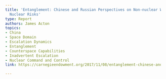 ```yaml
---
title: 'Entanglement: Chinese and Russian Perspectives on Non-nuclear Weapons and
  Nuclear Risks'
type: Report
authors: James Acton
topics:
- China
- Space Domain
- Escalation Dynamics
- Entanglement
- Counterspace Capabilities
- Inadvertent Escalation
- Nuclear Command and Control
link: https://carnegieendowment.org/2017/11/08/entanglement-chinese-and-russian-perspectives-on-non-nuclear-weapons-and-nuclear-risks-pub-73162

---
```

